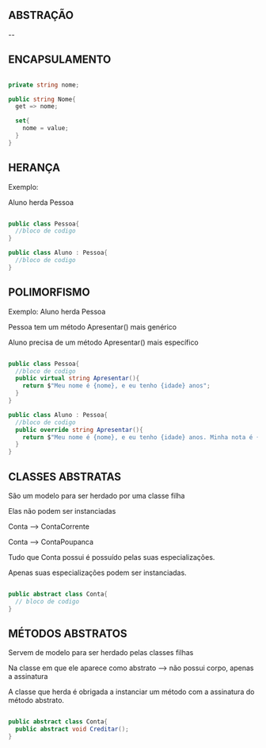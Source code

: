 ## ABSTRAÇÃO

--


## ENCAPSULAMENTO

```cs

private string nome;

public string Nome{
  get => nome;

  set{
    nome = value;
  }
}

```


## HERANÇA

Exemplo:

Aluno herda Pessoa

```cs

public class Pessoa{
  //bloco de codigo
}

public class Aluno : Pessoa{
  //bloco de codigo
}

```


## POLIMORFISMO

Exemplo:
Aluno herda Pessoa

Pessoa tem um método Apresentar() mais genérico

Aluno precisa de um método Apresentar() mais específico

```cs

public class Pessoa{
  //bloco de codigo
  public virtual string Apresentar(){
    return $"Meu nome é {nome}, e eu tenho {idade} anos";
  }
}

public class Aluno : Pessoa{
  //bloco de codigo
  public override string Apresentar(){
    return $"Meu nome é {nome}, e eu tenho {idade} anos. Minha nota é {nota}.";
  }
}

```

## CLASSES ABSTRATAS

São um modelo para ser herdado por uma classe filha

Elas não podem ser instanciadas

Conta --> ContaCorrente

Conta --> ContaPoupanca

Tudo que Conta possui é possuído pelas suas especializações.

Apenas suas especializações podem ser instanciadas.

```cs

public abstract class Conta{
  // bloco de codigo
}

```

## MÉTODOS ABSTRATOS

Servem de modelo para ser herdado pelas classes filhas

Na classe em que ele aparece como abstrato --> não possui corpo, apenas a assinatura

A classe que herda é obrigada a instanciar um método com a assinatura do método abstrato.

```cs

public abstract class Conta{
  public abstract void Creditar();
}

```
